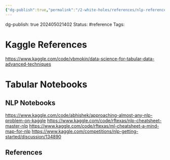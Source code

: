 ```yaml
---
{"dg-publish":true,"permalink":"/2-white-holes/references/nlp-references/","created":"2025-01-22T11:17:14.704-05:00","updated":"2024-05-20T00:59:05.436-04:00"}
---
```


dg-publish: true
202405021402
Status: #reference
Tags: 
# Kaggle References
https://www.kaggle.com/code/vbmokin/data-science-for-tabular-data-advanced-techniques
# Tabular Notebooks
## NLP Notebooks
https://www.kaggle.com/code/abhishek/approaching-almost-any-nlp-problem-on-kaggle
https://www.kaggle.com/code/rftexas/nlp-cheatsheet-master-nlp
https://www.kaggle.com/code/rftexas/ml-cheatsheet-a-mind-map-for-nlp
https://www.kaggle.com/competitions/nlp-getting-started/discussion/134890
## References
